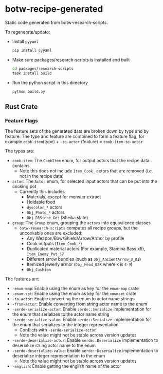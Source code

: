 # botw-recipe-generated

Static code generated from botw-research-scripts.

To regenerate/update:
- Install `pyyaml`
    ```bash
    pip install pyyaml
    ```
- Make sure packages/research-scripts is installed and built
    ```bash
    cd packages/research-scripts
    task install build
    ```
- Run the python script in this directory
    ```bash
    python build.py
    ```

## Rust Crate

### Feature Flags
The feature sets of the generated data are broken down
by type and by feature. The type and feature are combined
to form a feature flag, for example `cook-item`(type) + `-to-actor`
(feature) = `cook-item-to-actor`

The types are:
- `cook-item`: The `CookItem` enum, for output actors that the recipe data contains
  - Note this does not include `Item_Cook_` actors that are removed (i.e. not in the recipe data)
- `actor`: The `Actor` enum, for selected input actors that can be put into the cooking pot
  - Currently this includes
    - Materials, except for monster extract
    - Holdable food
    - `dyecolor_*` actors
    - `Obj_Photo_*` actors
    - `Obj_DRStone_Get` (Sheika slate)
- `group`: The `Group` enum, grouping the `actors` into equivalence classes
  - `botw-research-scripts` computes all recipe groups, but the uncookable ones are excluded:
    - Any Weapon/Bow/Shield/Arrow/Armor by profile
    - Cook outputs (`Item_Cook_*`)
    - Duplicated material actors (For example, Stamina Bass x5), `Item_Enemy_Put_57`
    - Different arrow bundles (such as `Obj_AncientArrow_B_01`)
    - Itemized jewerly armor (`Obj_Head_02X` where `X` is `4-9`)
    - `Obj_Cushion`
     

The features are:
- `-enum-map`: Enable using the enum as key for the `enum-map` crate
- `-enum-set`: Enable using the enum as key for the `enumset` crate
- `-to-actor`: Enable converting the enum to actor name strings
- `-from-actor`: Enable converting from string actor name to the enum
- `-serde-serialize-actor`: Enable `serde::Serialize` implementation for the enum that serializes to the actor name string
- `-serde-serialize-value`: Enable `serde::Serialize` implementation for the enum that serializes to the integer representation
  - Conflicts with `-serde-serialize-actor`
  - Note the value might not be stable across version updates
- `-serde-deserialize-actor`: Enable `serde::Deserialize` implementation to deserialize string actor name to the enum
- `-serde-deserialize-value`: Enable `serde::Deserialize` implementation to deserialize integer representation to the enum
  - Note the value might not be stable across version updates
- `-english`: Enable getting the english name of the actor
